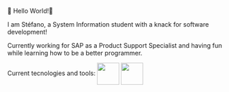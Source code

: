 👋 Hello World!👋

I am Stéfano, a System Information student with a knack for software development!

Currently working for SAP as a Product Support Specialist and having fun while learning how to be a better programmer.

Current tecnologies and tools:
<a href="URL_REDIRECT" target="blank"><img align="center" src="https://img.icons8.com/color/48/000000/html-5--v1.png" height="50" /></a> <a href="URL_REDIRECT" target="blank"><img align="center" src="https://img.icons8.com/color/48/000000/css3.png" height="50" /></a>
